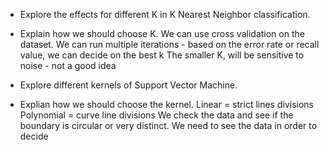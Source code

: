


* Explore the effects for different K in K Nearest Neighbor classification.


* Explain how we should choose K.
We can use cross validation on the dataset.
We can run multiple iterations - based on the error rate or recall value, we can decide on the best k
The smaller K, will be sensitive to noise - not a good idea

* Explore different kernels of Support Vector Machine.

* Explian how we should choose the kernel.
Linear = strict lines divisions
Polynomial = curve line divisions
We check the data and see if the boundary is circular or very distinct. We need to see the 
data in order to decide


